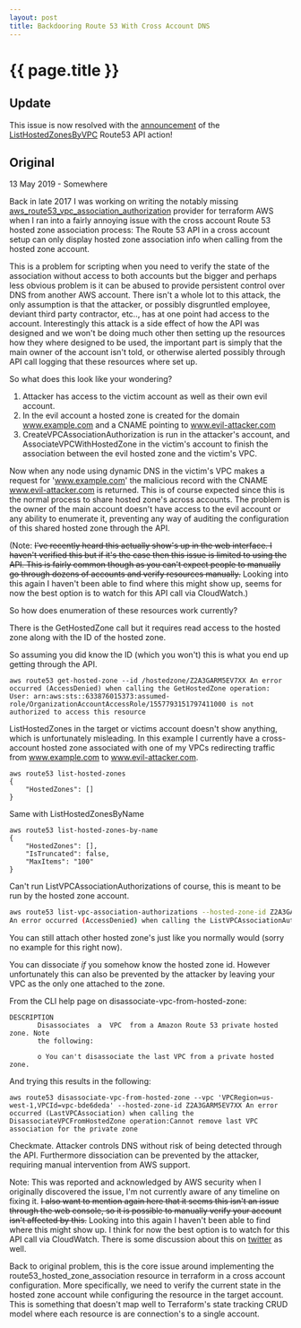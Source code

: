 ```yaml
---
layout: post
title: Backdooring Route 53 With Cross Account DNS
---
```


{{ page.title }}
================

## Update

This issue is now resolved with the [announcement](https://docs.aws.amazon.com/Route53/latest/APIReference/API_ListHostedZonesByVPC.html) of the [ListHostedZonesByVPC](https://docs.aws.amazon.com/Route53/latest/APIReference/API_ListHostedZonesByVPC.html) Route53 API action!

## Original

<p class="meta">13 May 2019 - Somewhere</p>

Back in late 2017 I was working on writing the notably missing [aws_route53_&shy;vpc_association_authorization](https://github.com/terraform-providers/terraform-provider-aws/pull/2005) provider for terraform AWS when I ran into a fairly annoying issue with the cross account Route 53 hosted zone association process: The Route 53 API in a cross account setup can only display hosted zone association info when calling from the hosted zone account.

This is a problem for scripting when you need to verify the state of the association without access to both accounts but the bigger and perhaps less obvious problem is it can be abused to provide persistent control over DNS from another AWS account. There isn't a whole lot to this attack, the only assumption is that the attacker, or possibly disgruntled employee, deviant third party contractor, etc.., has at one point had access to the account. Interestingly this attack is a side effect of how the API was designed and we won't be doing much other then setting up the resources how they where designed to be used, the important part is simply that the main owner of the account isn't told, or otherwise alerted possibly through API call logging that these resources where set up.

So what does this look like your wondering?
  1. Attacker has access to the victim account as well as their own evil account.
  2. In the evil account a hosted zone is created for the domain www.example.com and a CNAME pointing to www.evil-attacker.com
  2. CreateVPCAssociationAuthorization is run in the attacker's account, and Associate&shy;VPCWithHostedZone in the victim's account to finish the association between the evil hosted zone and the victim's VPC.

Now when any node using dynamic DNS in the victim's VPC makes a request for 'www.example.com' the malicious record with the CNAME www.evil-attacker.com is returned. This is of course expected since this is the normal process to share hosted zone's across accounts. The problem is the owner of the main account doesn't have access to the evil account or any ability to enumerate it, preventing any way of auditing the configuration of this shared hosted zone through the API.

(Note: <s>I've recently heard this actually show's up in the web interface. I haven't verified this but if it's the case then this issue is limited to using the API. This is fairly common though as you can't expect people to manually go through dozens of accounts and verify resources manually.</s> Looking into this again I haven't been able to find where this might show up, seems for now the best option is to watch for this API call via CloudWatch.)

So how does enumeration of these resources work currently?

There is the GetHostedZone call but it requires read access to the hosted zone along with the ID of the hosted zone.

So assuming you did know the ID (which you won't) this is what you end up getting through the API.
```wrap
aws route53 get-hosted-zone --id /hostedzone/Z2A3GARM5EV7XX An error occurred (AccessDenied) when calling the GetHostedZone operation: User: arn:aws:sts::633876015373:assumed-role/OrganizationAccountAccessRole/1557793151797411000 is not authorized to access this resource
```

ListHostedZones in the target or victims account doesn't show anything, which is unfortunately misleading. In this example I currently have a cross-account hosted zone associated with one of my VPCs redirecting traffic from www.example.com to www.evil-attacker.com.
```
aws route53 list-hosted-zones
{
    "HostedZones": []
}
```

Same with ListHostedZonesByName
```
aws route53 list-hosted-zones-by-name
{
    "HostedZones": [],
    "IsTruncated": false,
    "MaxItems": "100"
}
```

Can't run ListVPCAssociationAuthorizations of course, this is meant to be run by the hosted zone account.

```bash
aws route53 list-vpc-association-authorizations --hosted-zone-id Z2A3GARM5EV7XX
An error occurred (AccessDenied) when calling the ListVPCAssociationAuthorizations operation: User: arn:aws:sts::633876015373:assumed-role/OrganizationAccountAccessRole/1557793151797411000 is not authorized to access this resource
```

You can still attach other hosted zone's just like you normally would (sorry no example for this right now).

You can dissociate *if* you somehow know the hosted zone id. However unfortunately this can also be prevented by the attacker by leaving your VPC as the only one attached to the zone.

From the CLI help page on disassociate-vpc-from-hosted-zone:
```
DESCRIPTION
       Disassociates  a  VPC  from a Amazon Route 53 private hosted zone. Note
       the following:

       o You can't disassociate the last VPC from a private hosted zone.
```

And trying this results in the following:
```wrap
aws route53 disassociate-vpc-from-hosted-zone --vpc 'VPCRegion=us-west-1,VPCId=vpc-bde6deda' --hosted-zone-id Z2A3GARM5EV7XX An error occurred (LastVPCAssociation) when calling the DisassociateVPCFromHostedZone operation:Cannot remove last VPC association for the private zone
```

Checkmate. Attacker controls DNS without risk of being detected through the API. Furthermore dissociation can be prevented by the attacker, requiring manual intervention from AWS support.

Note: This was reported and acknowledged by AWS security when I originally discovered the issue, I'm not currently aware of any timeline on fixing it. <s>I also want to mention again here that it seems this isn't an issue through the web console, so it is possible to manually verify your account isn't affected by this.</s> Looking into this again I haven't been able to find where this might show up. I think for now the best option is to watch for this API call via CloudWatch. There is some discussion about this on [twitter](https://twitter.com/0xdabbad00/status/1225452593234640897?s=20) as well.

Back to original problem, this is the core issue around implementing the route53_hosted_zone_association resource in terraform in a cross account configuration. More specifically, we need to verify the current state in the hosted zone account while configuring the resource in the target account. This is something that doesn't map well to Terraform's state tracking CRUD model where each resource is are connection's to a single account.

